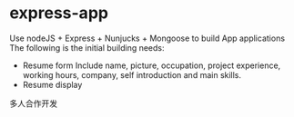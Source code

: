 # express-app
Use nodeJS + Express + Nunjucks + Mongoose to build App applications
The following is the initial building needs:
* Resume form Include name, picture, occupation, project experience, working hours, company, self introduction and main skills.
* Resume display

多人合作开发
